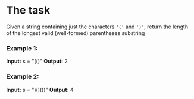 # The task

Given a string containing just the characters `'('` and `')'`, return the length of the longest valid (well-formed) parentheses
substring

### Example 1:

**Input:** s = "(()"
**Output:** 2

### Example 2:

**Input:** s = ")()())"
**Output:** 4
